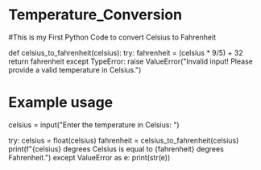 # Temperature_Conversion
#This is my First Python Code to convert Celsius to Fahrenheit

def celsius_to_fahrenheit(celsius):
    try:
        fahrenheit = (celsius * 9/5) + 32
        return fahrenheit
    except TypeError:
        raise ValueError("Invalid input! Please provide a valid temperature in Celsius.")

# Example usage
celsius = input("Enter the temperature in Celsius: ")

try:
    celsius = float(celsius)
    fahrenheit = celsius_to_fahrenheit(celsius)
    print(f"{celsius} degrees Celsius is equal to {fahrenheit} degrees Fahrenheit.")
except ValueError as e:
    print(str(e))
